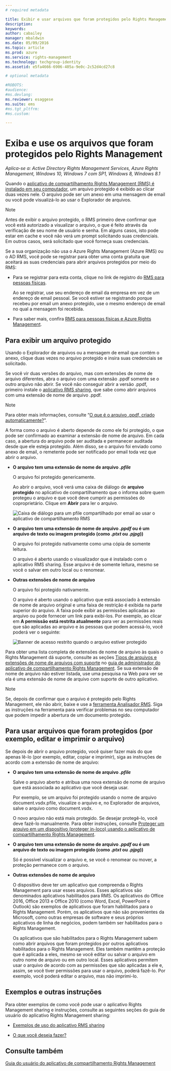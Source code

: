 ```yaml
---
# required metadata

title: Exibir e usar arquivos que foram protegidos pelo Rights Management | Azure RMS
description:
keywords:
author: cabailey
manager: mbaldwin
ms.date: 05/09/2016
ms.topic: article
ms.prod: azure
ms.service: rights-management
ms.technology: techgroup-identity
ms.assetid: e5fa4666-6906-405a-9e0c-2c52d4cd27c8

# optional metadata

#ROBOTS:
#audience:
#ms.devlang:
ms.reviewer: esaggese
ms.suite: ems
#ms.tgt_pltfrm:
#ms.custom:

---
```


# Exiba e use os arquivos que foram protegidos pelo Rights Management

*Aplica-se a: Active Directory Rights Management Services, Azure Rights Management, Windows 10, Windows 7 com SP1, Windows 8, Windows 8.1*

Quando o [aplicativo de compartilhamento Rights Management (RMS) é instalado em seu computador](install-sharing-app.md), um arquivo protegido é exibido ao clicar duas vezes nele. O arquivo pode ser um anexo em uma mensagem de email ou você pode visualizá-lo ao usar o Explorador de arquivos.

> [!NOTE]
> Antes de exibir o arquivo protegido, o RMS primeiro deve confirmar que você está autorizado a visualizar o arquivo, o que é feito através da verificação de seu nome de usuário e senha. Em alguns casos, isto pode estar em cache e você não verá um prompt solicitando suas credenciais. Em outros casos, será solicitado que você forneça suas credenciais.
>
> Se a sua organização não usa o Azure Rights Management (Azure RMS) ou o AD RMS, você pode se registrar para obter uma conta gratuita que aceitará as suas credenciais para abrir arquivos protegidos por meio do RMS:
>
> -   Para se registrar para esta conta, clique no link de registro do [RMS para pessoas físicas](http://go.microsoft.com/fwlink/?LinkId=309469).
>
>     Ao se registrar, use seu endereço de email da empresa em vez de um endereço de email pessoal. Se você estiver se registrando porque recebeu por email um anexo protegido, use o mesmo endereço de email no qual a mensagem foi recebida.
> -   Para saber mais, confira [RMS para pessoas físicas e Azure Rights Management](../understand-explore/rms-for-individuals.md).

## Para exibir um arquivo protegido
Usando o Explorador de arquivos ou a mensagem de email que contém o anexo, clique duas vezes no arquivo protegido e insira suas credenciais se solicitado.

Se você vir duas versões do arquivo, mas com extensões de nome de arquivo diferentes, abra o arquivo com uma extensão .ppdf somente se o outro arquivo não abrir. Se você não conseguir abrir a versão .ppdf, primeiro instale o [aplicativo RMS sharing](install-sharing-app.md), que sabe como abrir arquivos com uma extensão de nome de arquivo .ppdf.

> [!NOTE]
> Para obter mais informações, consulte “[O que é o arquivo .ppdf, criado automaticamente?](sharing-app-dialog-box.md#what-s-the-ppdf-file-that-s-automatically-created-)”.

A forma como o arquivo é aberto depende de como ele foi protegido, o que pode ser confirmado ao examinar a extensão de nome de arquivo. Em cada caso, a abertura do arquivo pode ser auditada e permanecer auditada desde que ele esteja protegido. Além disso, se o arquivo foi enviado como anexo de email, o remetente pode ser notificado por email toda vez que abrir o arquivo.

- **O arquivo tem uma extensão de nome de arquivo *.pfile***

    O arquivo foi protegido genericamente.

    Ao abrir o arquivo, você verá uma caixa de diálogo de **arquivo protegido** no aplicativo de compartilhamento que o informa sobre quem protegeu o arquivo e que você deve cumprir as permissões do coproprietário. Clique em **Abrir** para ler o arquivo.

    ![Caixa de diálogo para um pfile compartilhado por email ao usar o aplicativo de compartilhamento RMS](../media/ADRMS_MSRMSApp_PfilePermission.png)

- **O arquivo tem uma extensão de nome de arquivo *.ppdf* ou é um arquivo de texto ou imagem protegido (como *.ptxt* ou *.pjpg*))**

    O arquivo foi protegido nativamente como uma cópia de somente leitura.

    O arquivo é aberto usando o visualizador que é instalado com o aplicativo RMS sharing. Esse arquivo é de somente leitura, mesmo se você o salvar em outro local ou o renomear.

- **Outras extensões de nome de arquivo**

    O arquivo foi protegido nativamente.

    O arquivo é aberto usando o aplicativo que está associado à extensão de nome de arquivo original e uma faixa de restrição é exibida na parte superior do arquivo. A faixa pode exibir as permissões aplicadas ao arquivo ou pode fornecer um link para exibi-los. Por exemplo, ao clicar em **A permissão está restrita atualmente** para ver as permissões reais que são aplicadas ao arquivo e às pessoas que podem acessá-lo, você poderá ver o seguinte:

    ![Banner de acesso restrito quando o arquivo estiver protegido](../media/ADRMS_MSRMSApp_RestrictedAccess.png)



Para obter uma lista completa de extensões de nome de arquivo às quais o Rights Management dá suporte, consulte as seções [Tipos de arquivos e extensões de nome de arquivos com suporte](sharing-app-admin-guide-technical.md#supported-file-types-and-file-name-extensions) no [guia de administrador do aplicativo de compartilhamento Rights Management](sharing-app-admin-guide.md). Se sua extensão de nome de arquivo não estiver listada, use uma pesquisa na Web para ver se ela é uma extensão de nome de arquivo com suporte de outro aplicativo.

> [!NOTE]
> Se, depois de confirmar que o arquivo é protegido pelo Rights Management, ele não abrir, baixe e use a [ferramenta Analisador RMS](https://www.microsoft.com/en-us/download/details.aspx?id=46437). Siga as instruções na ferramenta para verificar problemas no seu computador que podem impedir a abertura de um documento protegido.

## Para usar arquivos que foram protegidos (por exemplo, editar e imprimir o arquivo)
Se depois de abrir o arquivo protegido, você quiser fazer mais do que apenas lê-lo (por exemplo, editar, copiar e imprimir), siga as instruções de acordo com a extensão de nome de arquivo:

- **O arquivo tem uma extensão de nome de arquivo *.pfile***

    Salve o arquivo aberto e atribua uma nova extensão de nome de arquivo que está associada ao aplicativo que você deseja usar.

    Por exemplo, se um arquivo foi protegido usando o nome de arquivo document.vsdx.pfile, visualize o arquivo e, no Explorador de arquivos, salve o arquivo como document.vsdx.

    O novo arquivo não está mais protegido. Se desejar protegê-lo, você deve fazê-lo manualmente. Para obter instruções, consulte [Proteger um arquivo em um dispositivo (proteger in-loco) usando o aplicativo de compartilhamento Rights Management](sharing-app-protect-in-place.md).

- **O arquivo tem uma extensão de nome de arquivo *.ppdf* ou é um arquivo de texto ou imagem protegido (como *.ptxt* ou *.pjpg*))**

    Só é possível visualizar o arquivo e, se você o renomear ou mover, a proteção permanece com o arquivo.

- **Outras extensões de nome de arquivo**

    O dispositivo deve ter um aplicativo que compreenda o Rights Management para usar esses arquivos. Esses aplicativos são denominados aplicativos habilitados para RMS. Os aplicativos do Office 2016, Office 2013 e Office 2010 (como Word, Excel, PowerPoint e Outlook) são exemplos de aplicativos que foram habilitados para o Rights Management. Porém, os aplicativos que não são provenientes da Microsoft, como outras empresas de software e seus próprios aplicativos de linha de negócios, podem também ser habilitados para o Rights Management.

    Os aplicativos que são habilitados para o Rights Management sabem como abrir arquivos que foram protegidos por outros aplicativos habilitados para o Rights Management. Eles também mantêm a proteção que é aplicada a eles, mesmo se você editar ou salvar o arquivo em outro nome de arquivo ou em outro local. Esses aplicativos permitem usar o arquivo de acordo com as permissões que são aplicadas a ele e, assim, se você tiver permissões para usar o arquivo, poderá fazê-lo. Por exemplo, você poderá editar o arquivo, mas não imprimi-lo.


## Exemplos e outras instruções
Para obter exemplos de como você pode usar o aplicativo Rights Management sharing e instruções, consulte as seguintes seções do guia de usuário do aplicativo Rights Management sharing:

-   [Exemplos de uso do aplicativo RMS sharing](sharing-app-user-guide.md#examples-for-using-the-rms-sharing-application)

-   [O que você deseja fazer?](sharing-app-user-guide.md#what-do-you-want-to-do-)

## Consulte também
[Guia do usuário do aplicativo de compartilhamento Rights Management](sharing-app-user-guide.md)


<!--HONumber=May16_HO2-->


